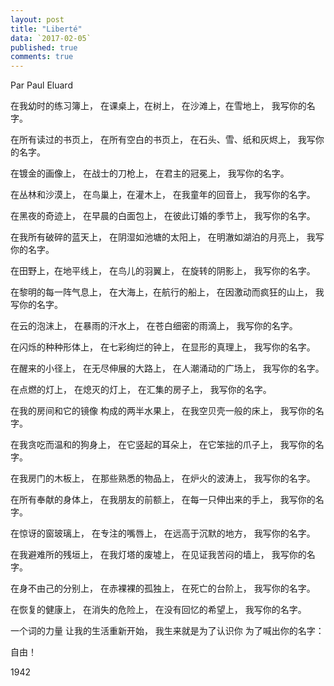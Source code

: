 ```yaml
---
layout: post
title: "Liberté"
data: `2017-02-05`
published: true
comments: true
---
```


Par Paul Eluard


在我幼时的练习簿上，
在课桌上，在树上，
在沙滩上，在雪地上，
我写你的名字。

在所有读过的书页上，
在所有空白的书页上，
在石头、雪、纸和灰烬上，
我写你的名字。

在镀金的画像上，
在战士的刀枪上，
在君主的冠冕上，
我写你的名字。

在丛林和沙漠上，
在鸟巢上，在灌木上，
在我童年的回音上，
我写你的名字。

在黑夜的奇迹上，
在早晨的白面包上，
在彼此订婚的季节上，
我写你的名字。

在我所有破碎的蓝天上，
在阴湿如池塘的太阳上，
在明澈如湖泊的月亮上，
我写你的名字。

在田野上，在地平线上，
在鸟儿的羽翼上，
在旋转的阴影上，
我写你的名字。

在黎明的每一阵气息上，
在大海上，在航行的船上，
在因激动而疯狂的山上，
我写你的名字。

在云的泡沫上，
在暴雨的汗水上，
在苍白细密的雨滴上，
我写你的名字。

在闪烁的种种形体上，
在七彩绚烂的钟上，
在显形的真理上，
我写你的名字。

在醒来的小径上，
在无尽伸展的大路上，
在人潮涌动的广场上，
我写你的名字。

在点燃的灯上，
在熄灭的灯上，
在汇集的房子上，
我写你的名字。

在我的房间和它的镜像
构成的两半水果上，
在我空贝壳一般的床上，
我写你的名字。

在我贪吃而温和的狗身上，
在它竖起的耳朵上，
在它笨拙的爪子上，
我写你的名字。

在我房门的木板上，
在那些熟悉的物品上，
在炉火的波涛上，
我写你的名字。

在所有奉献的身体上，
在我朋友的前额上，
在每一只伸出来的手上，
我写你的名字。

在惊讶的窗玻璃上，
在专注的嘴唇上，
在远高于沉默的地方，
我写你的名字。

在我避难所的残垣上，
在我灯塔的废墟上，
在见证我苦闷的墙上，
我写你的名字。

在身不由己的分别上，
在赤裸裸的孤独上，
在死亡的台阶上，
我写你的名字。

在恢复的健康上，
在消失的危险上，
在没有回忆的希望上，
我写你的名字。

一个词的力量
让我的生活重新开始，
我生来就是为了认识你
为了喊出你的名字：

自由！

1942

